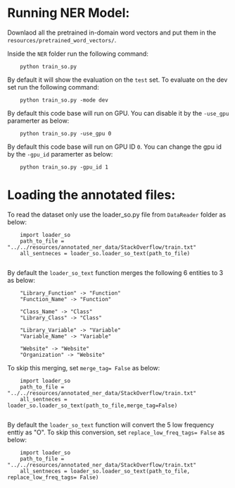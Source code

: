 # Running NER Model:

Downlaod all the pretrained in-domain word vectors and put them in the `resources/pretrained_word_vectors/`.

Inside the `NER` folder run the following command:

```
    python train_so.py 
```


By default it will show the evaluation on the `test` set. To evaluate on the dev set run the following command:

```
    python train_so.py -mode dev
```

By default this code base will run on GPU. You can disable it by the `-use_gpu` paramerter as below:

```
    python train_so.py -use_gpu 0
```

By default this code base will run on GPU ID `0`. You can change the gpu id by the `-gpu_id` paramerter as below:

```
    python train_so.py -gpu_id 1
```


# Loading the annotated files:

To read the dataset only use the loader_so.py file from `DataReader` folder as below:


```
    import loader_so
    path_to_file = "../../resources/annotated_ner_data/StackOverflow/train.txt"
    all_sentneces = loader_so.loader_so_text(path_to_file)
 
```

By default the `loader_so_text` function merges the following 6 entities to 3 as below: 

```
    "Library_Function" -> "Function"
    "Function_Name" -> "Function"

    "Class_Name" -> "Class"
    "Library_Class" -> "Class"

    "Library_Variable" -> "Variable"
    "Variable_Name" -> "Variable"

    "Website" -> "Website"
    "Organization" -> "Website"

```

To skip this merging, set `merge_tag= False` as below:

```
    import loader_so
    path_to_file = "../../resources/annotated_ner_data/StackOverflow/train.txt"
    all_sentneces = loader_so.loader_so_text(path_to_file,merge_tag=False)
 
```


By default the `loader_so_text` function will convert the 5 low frequency enttiy as "O". To skip this conversion, set `replace_low_freq_tags= False` as below:



```
    import loader_so
    path_to_file = "../../resources/annotated_ner_data/StackOverflow/train.txt"
    all_sentneces = loader_so.loader_so_text(path_to_file, replace_low_freq_tags= False)
 
```